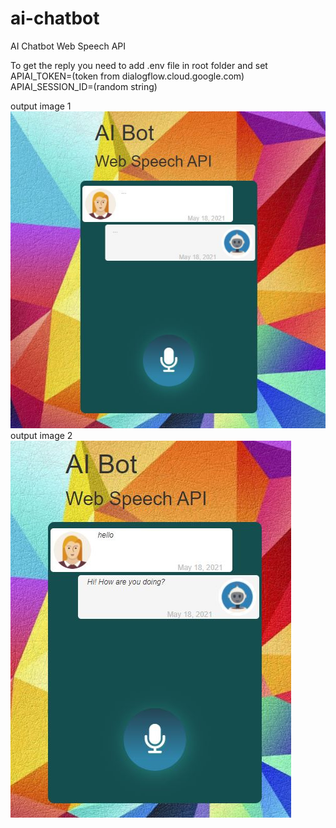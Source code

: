 # ai-chatbot

AI Chatbot Web Speech API

To get the reply you need to add .env file in root folder and set <br />
APIAI_TOKEN=(token from dialogflow.cloud.google.com) <br />
APIAI_SESSION_ID=(random string) <br />

output image 1 <br />
![Image of ai-chatbot](https://github.com/sandeepmaharjan55/ai-chatbot/blob/master/images/1.JPG) <br />
output image 2<br />
![Image of ai-chatbot](https://github.com/sandeepmaharjan55/ai-chatbot/blob/master/images/2.JPG)
